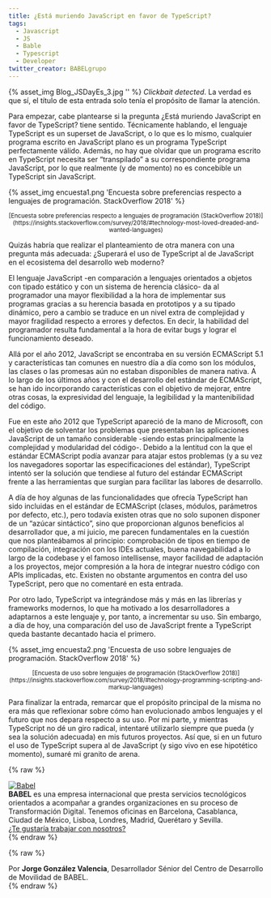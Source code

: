 ```yaml
---
title: ¿Está muriendo JavaScript en favor de TypeScript?
tags:
  - Javascript
  - JS
  - Bable
  - Typescript
  - Developer
twitter_creator: BABELgrupo
---
```

{% asset_img Blog_JSDayEs_3.jpg '' %}
_Clickbait detected_. La verdad es que sí, el título de esta entrada solo tenía el propósito de llamar la atención.

Para empezar, cabe plantearse si la pregunta ¿Está muriendo JavaScript en favor de TypeScript? tiene sentido. Técnicamente hablando, el lenguaje TypeScript es un superset de JavaScript, o lo que es lo mismo, cualquier programa escrito en JavaScript plano es un programa TypeScript perfectamente válido. Además, no hay que olvidar que un programa escrito en TypeScript necesita ser “transpilado” a su correspondiente programa JavaScript, por lo que realmente (y de momento) no es concebible un TypeScript sin JavaScript.

<!-- more -->

{% asset_img encuesta1.png 'Encuesta sobre preferencias respecto a lenguajes de programación. StackOverflow 2018' %}
<center><small>[Encuesta sobre preferencias respecto a lenguajes de programación (StackOverflow 2018)](https://insights.stackoverflow.com/survey/2018/#technology-most-loved-dreaded-and-wanted-languages)</small></center>

Quizás habría que realizar el planteamiento de otra manera con una pregunta más adecuada: ¿Superará el uso de TypeScript al de JavaScript en el ecosistema del desarrollo web moderno?

El lenguaje JavaScript -en comparación a lenguajes orientados a objetos con tipado estático y con un sistema de herencia clásico- da al programador una mayor flexibilidad a la hora de implementar sus programas gracias a su herencia basada en prototipos y a su tipado dinámico, pero a cambio se traduce en un nivel extra de complejidad y mayor fragilidad respecto a errores y defectos. En decir, la habilidad del programador resulta fundamental a la hora de evitar bugs y lograr el funcionamiento deseado.

Allá por el año 2012, JavaScript se encontraba en su versión ECMAScript 5.1 y características tan comunes en nuestro día a día como son los módulos, las clases o las promesas aún no estaban disponibles de manera nativa. A lo largo de los últimos años y con el desarrollo del estándar de ECMAScript, se han ido incorporando características con el objetivo de mejorar, entre otras cosas, la expresividad del lenguaje, la legibilidad y la mantenibilidad del código.

Fue en este año 2012 que TypeScript apareció de la mano de Microsoft, con el objetivo de solventar los problemas que presentaban las aplicaciones JavaScript de un tamaño considerable -siendo estas principalmente la complejidad y modularidad del código-. Debido a la lentitud con la que el estándar ECMAScript podía avanzar para atajar estos problemas (y a su vez los navegadores soportar las especificaciones del estándar), TypeScript intentó ser la solución que tendiese al futuro del estándar ECMAScript frente a las herramientas que surgían para facilitar las labores de desarrollo.

A día de hoy algunas de las funcionalidades que ofrecía TypeScript han sido incluidas en el estándar de ECMAScript (clases, módulos, parámetros por defecto, etc.), pero todavía existen otras que no solo suponen disponer de un “azúcar sintáctico”, sino que proporcionan algunos beneficios al desarrollador que, a mi juicio, me parecen fundamentales en la cuestión que nos planteábamos al principio: comprobación de tipos en tiempo de compilación, integración con los IDEs actuales, buena navegabilidad a lo largo de la codebase y el famoso intellisense, mayor facilidad de adaptación a los proyectos, mejor compresión a la hora de integrar nuestro código con APIs implicadas, etc. Existen no obstante argumentos en contra del uso TypeScript, pero que no comentaré en esta entrada.

Por otro lado, TypeScript va integrándose más y más en las librerías y frameworks modernos, lo que ha motivado a los desarrolladores a adaptarnos a este lenguaje y, por tanto, a incrementar su uso. Sin embargo, a día de hoy, una comparación del uso de JavaScript frente a TypeScript queda bastante decantado hacia el primero.

{% asset_img encuesta2.png 'Encuesta de uso sobre lenguajes de programación. StackOverflow 2018' %}
<center><small>[Encuesta de uso sobre lenguajes de programación (StackOverflow 2018)](https://insights.stackoverflow.com/survey/2018/#technology-programming-scripting-and-markup-languages)</small></center>

Para finalizar la entrada, remarcar que el propósito principal de la misma no era más que reflexionar sobre cómo han evolucionado ambos lenguajes y el futuro que nos depara respecto a su uso. Por mi parte, y mientras TypeScript no dé un giro radical, intentaré utilizarlo siempre que pueda (y sea la solución adecuada) en mis futuros proyectos. Así que, si en un futuro el uso de TypeScript supera al de JavaScript (y sigo vivo en ese hipotético momento), sumaré mi granito de arena.

{% raw %}
<div class="sponsor" style="border-color: #e3692e">
  <a class="logo" href="https://babel.es/"><img src="babel.png"  alt="Babel"/></a>
  <div class="bio">
    <strong>BABEL</strong> es una empresa internacional que presta servicios tecnológicos orientados a acompañar a grandes organizaciones en su proceso de Transformación Digital. Tenemos oficinas en Barcelona, Casablanca, Ciudad de México, Lisboa, Londres, Madrid, Querétaro y Sevilla.
    <br />
    <a href="http://trabajaen.babel.es/">¿Te gustaría trabajar con nosotros?</a>
  </div>
</div>
{% endraw %}

{% raw %}
<div class="post-author" style="border-color: #e3692e">
  <div class="bio">Por <strong>Jorge González Valencia</strong>, Desarrollador Sénior del Centro de Desarrollo de Movilidad de BABEL.</div>
  <img class="photo" src="Jorge Gonzalez Valencia.jpg" alt="" />
</div>
{% endraw %}
